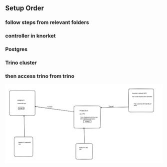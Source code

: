 ## Setup Order

### follow steps from relevant folders

### controller in knorket

### Postgres

### Trino cluster

### then access trino from trino 



![Alt text](./trino_setup.png)
